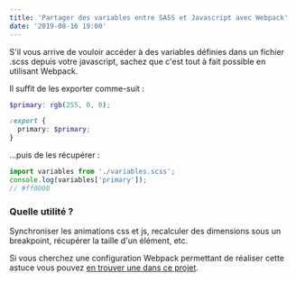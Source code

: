 ```yaml
---
title: 'Partager des variables entre SASS et Javascript avec Webpack'
date: '2019-08-16 19:00'
---
```


S'il vous arrive de vouloir accéder à des variables définies dans un fichier .scss depuis votre javascript, sachez que c'est tout à fait possible en utilisant Webpack.

Il suffit de les exporter comme-suit :

```scss
$primary: rgb(255, 0, 0);

:export {
  primary: $primary;
}
```

...puis de les récupérer :

```js
import variables from './variables.scss';
console.log(variables['primary']);
// #ff0000
```

### Quelle utilité ?

Synchroniser les animations css et js, recalculer des dimensions sous un breakpoint, récupérer la taille d'un élément, etc.

Si vous cherchez une configuration Webpack permettant de réaliser cette astuce vous pouvez [en trouver une dans ce projet](https://github.com/jverneaut/wordpress-starter).
